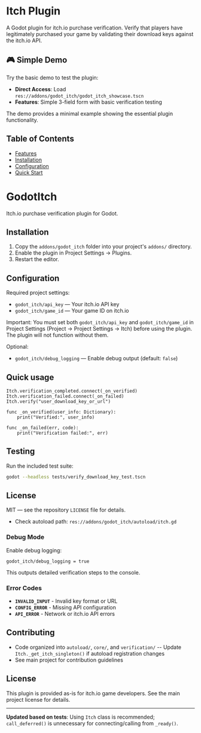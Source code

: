 # Itch Plugin

A Godot plugin for itch.io purchase verification. Verify that players have legitimately purchased your game by validating their download keys against the itch.io API.

## 🎮 Simple Demo

Try the basic demo to test the plugin:
- **Direct Access**: Load `res://addons/godot_itch/godot_itch_showcase.tscn`
- **Features**: Simple 3-field form with basic verification testing

The demo provides a minimal example showing the essential plugin functionality.

## Table of Contents

- [Features](#features)
- [Installation](#installation)
- [Configuration](#configuration)
- [Quick Start](#quick-start)
# GodotItch

Itch.io purchase verification plugin for Godot.

## Installation

1. Copy the `addons/godot_itch` folder into your project's `addons/` directory.
2. Enable the plugin in Project Settings → Plugins.
3. Restart the editor.

## Configuration

Required project settings:

- `godot_itch/api_key` — Your itch.io API key
- `godot_itch/game_id` — Your game ID on itch.io

Important: You must set both `godot_itch/api_key` and `godot_itch/game_id` in Project Settings (Project → Project Settings → Itch) before using the plugin. The plugin will not function without them.

Optional:

- `godot_itch/debug_logging` — Enable debug output (default: `false`)

## Quick usage

```gdscript
Itch.verification_completed.connect(_on_verified)
Itch.verification_failed.connect(_on_failed)
Itch.verify("user_download_key_or_url")

func _on_verified(user_info: Dictionary):
    print("Verified:", user_info)

func _on_failed(err, code):
    print("Verification failed:", err)
```

## Testing
Run the included test suite:
```bash
godot --headless tests/verify_download_key_test.tscn
```

## License

MIT — see the repository `LICENSE` file for details.

   - Check autoload path: `res://addons/godot_itch/autoload/itch.gd`

### Debug Mode

Enable debug logging:
```
godot_itch/debug_logging = true
```

This outputs detailed verification steps to the console.

### Error Codes

- **`INVALID_INPUT`** - Invalid key format or URL
- **`CONFIG_ERROR`** - Missing API configuration
- **`API_ERROR`** - Network or itch.io API errors

## Contributing

- Code organized into `autoload/`, `core/`, and `verification/`
-- Update `Itch._get_itch_singleton()` if autoload registration changes
- See main project for contribution guidelines

## License

This plugin is provided as-is for itch.io game developers. See the main project license for details.

---

**Updated based on tests**: Using `Itch` class is recommended; `call_deferred()` is unnecessary for connecting/calling from `_ready()`.
